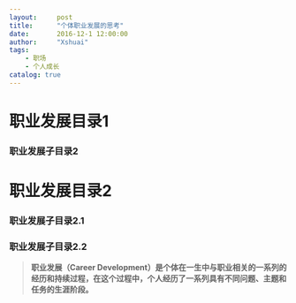 ```yaml
---
layout:     post
title:      "个体职业发展的思考"
date:       2016-12-1 12:00:00
author:     "Xshuai"
tags:
    - 职场
    - 个人成长
catalog: true
---
```


# 职业发展目录1

### 职业发展子目录2

# 职业发展目录2

### 职业发展子目录2.1

### 职业发展子目录2.2


> **职业发展（Career Development）是个体在一生中与职业相关的一系列的经历和持续过程，在这个过程中，个人经历了一系列具有不同问题、主题和任务的生涯阶段。**
